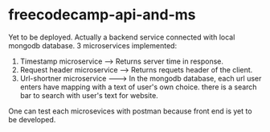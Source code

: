 # freecodecamp-api-and-ms
Yet to be deployed.
Actually a backend service connected with local mongodb database.
3 microservices implemented:
1) Timestamp microservice --> Returns server time in response.
2) Request header microservice --> Returns requets header of the client.
3) Url-shortner microservice ---> In the mongodb database, each url user enters have mapping with a text of user's own choice. there is a search bar to search with user's text for website.

One can test each microsevices with postman because front end is yet to be developed.
